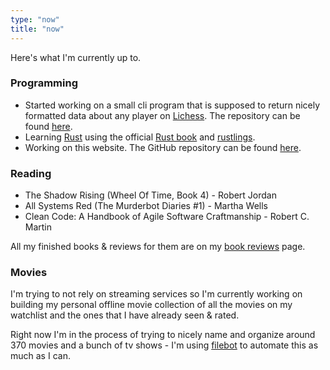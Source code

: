 ```yaml
---
type: "now"
title: "now"
---
```


Here's what I'm currently up to.

### Programming

* Started working on a small cli program that is supposed to return nicely formatted data
about any player on [Lichess](https://www.lichess.org). The repository can be found [here](https://github.com/matkv/lichess-stats).
* Learning [Rust](https://www.rust-lang.org/) using the official [Rust book](https://doc.rust-lang.org/book/) and [rustlings](https://github.com/rust-lang/rustlings).
* Working on this website. The GitHub repository can be found [here](https://github.com/matkv/hugo-website).

### Reading

* The Shadow Rising (Wheel Of Time, Book 4) - Robert Jordan
* All Systems Red (The Murderbot Diaries #1) - Martha Wells
* Clean Code: A Handbook of Agile Software Craftmanship - Robert C. Martin

All my finished books & reviews for them are on my [book reviews](/reading) page.

### Movies

I'm trying to not rely on streaming services so I'm currently working on building my personal offline movie collection of all the movies on my watchlist and the ones that I have already seen & rated. 

Right now I'm in the process of trying to nicely name and organize around 370 movies and a bunch of tv shows - I'm using [filebot](https://www.filebot.net/) to automate this as much as I can.